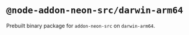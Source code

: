 # `@node-addon-neon-src/darwin-arm64`

Prebuilt binary package for `addon-neon-src` on `darwin-arm64`.
